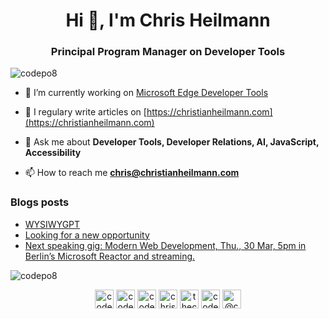 <h1 align="center">Hi 👋, I'm Chris Heilmann</h1>
<h3 align="center">Principal Program Manager on Developer Tools</h3>

<p align="left"> <img src="https://komarev.com/ghpvc/?username=codepo8" alt="codepo8" /> </p>

- 🔭 I’m currently working on [Microsoft Edge Developer Tools](https://docs.microsoft.com/en-us/microsoft-edge/devtools-guide-chromium)

- 📝 I regulary write articles on [https://christianheilmann.com](https://christianheilmann.com)

- 💬 Ask me about **Developer Tools, Developer Relations, AI, JavaScript, Accessibility**

- 📫 How to reach me **chris@christianheilmann.com**

### Blogs posts
<!-- BLOG-POST-LIST:START -->
- [WYSIWYGPT](https://christianheilmann.com/2023/03/24/wysiwygpt/)
- [Looking for a new opportunity](https://christianheilmann.com/2023/03/21/looking-for-a-new-opportunity/)
- [Next speaking gig: Modern Web Development, Thu., 30 Mar, 5pm in Berlin’s Microsoft Reactor and streaming.](https://christianheilmann.com/2023/03/17/next-speaking-gig-modern-web-development-thu-30-mar-5pm-in-berlins-microsoft-reactor-and-streaming/)
<!-- BLOG-POST-LIST:END -->

<p><img align="center" src="https://github-readme-stats.vercel.app/api/top-langs/?username=codepo8&layout=compact&hide=html" alt="codepo8" /></p>

<p align="center">
<a href="https://codepen.io/codepo8" target="blank"><img align="center" src="https://cdn.jsdelivr.net/npm/simple-icons@3.0.1/icons/codepen.svg" alt="codepo8" height="30" width="30" /></a>
<a href="https://dev.to/codepo8" target="blank"><img align="center" src="https://cdn.jsdelivr.net/npm/simple-icons@3.0.1/icons/dev-dot-to.svg" alt="codepo8" height="30" width="30" /></a>
<a href="https://twitter.com/codepo8" target="blank"><img align="center" src="https://cdn.jsdelivr.net/npm/simple-icons@3.0.1/icons/twitter.svg" alt="codepo8" height="30" width="30" /></a>
<a href="https://linkedin.com/in/christianheilmann" target="blank"><img align="center" src="https://cdn.jsdelivr.net/npm/simple-icons@3.0.1/icons/linkedin.svg" alt="christianheilmann" height="30" width="30" /></a>
<a href="https://fb.com/thechrisheilmann" target="blank"><img align="center" src="https://cdn.jsdelivr.net/npm/simple-icons@3.0.1/icons/facebook.svg" alt="thechrisheilmann" height="30" width="30" /></a>
<a href="https://instagram.com/codepo8" target="blank"><img align="center" src="https://cdn.jsdelivr.net/npm/simple-icons@3.0.1/icons/instagram.svg" alt="codepo8" height="30" width="30" /></a>
<a href="https://medium.com/@codepo8" target="blank"><img align="center" src="https://cdn.jsdelivr.net/npm/simple-icons@3.0.1/icons/medium.svg" alt="@codepo8" height="30" width="30" /></a>
</p>

